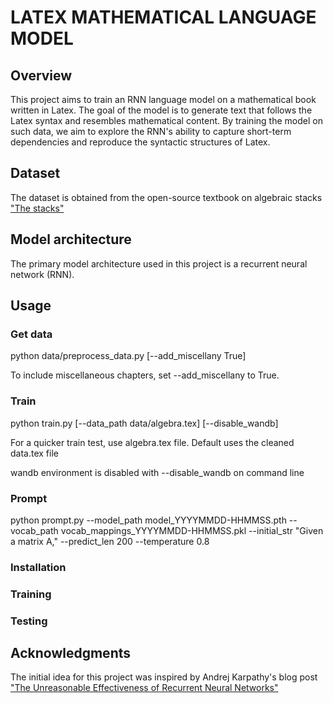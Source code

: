 # LATEX MATHEMATICAL LANGUAGE MODEL

## Overview
This project aims to train an RNN language model on a mathematical book written in Latex. The goal of the model is to generate text that follows the Latex syntax and resembles mathematical content. By training the model on such data, we aim to explore the RNN's ability to capture short-term dependencies and reproduce the syntactic structures of Latex. 

## Dataset
The dataset is obtained from the open-source textbook on algebraic stacks ["The stacks"](https://github.com/stacks/stacks-project)

## Model architecture
The primary model architecture used in this project is a recurrent neural network (RNN).

## Usage

### Get data

python data/preprocess_data.py [--add_miscellany True]

To include miscellaneous chapters, set --add_miscellany to True.

### Train

python train.py [--data_path data/algebra.tex]  [--disable_wandb]

For a quicker train test, use algebra.tex file. Default uses the cleaned data.tex file

wandb environment is disabled with --disable_wandb on command line

### Prompt
python prompt.py --model_path model_YYYYMMDD-HHMMSS.pth --vocab_path vocab_mappings_YYYYMMDD-HHMMSS.pkl --initial_str "Given a matrix A," --predict_len 200 --temperature 0.8

### Installation

### Training

### Testing

## Acknowledgments

The initial idea for this project was inspired by Andrej Karpathy's blog post ["The Unreasonable Effectiveness of Recurrent Neural Networks"](https://karpathy.github.io/2015/05/21/rnn-effectiveness)
